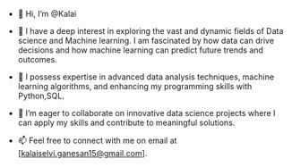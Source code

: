 - 👋 Hi, I’m @Kalai
- 👀 I have a deep interest in exploring the vast and dynamic fields of Data science and Machine learning.
      I am fascinated by how data can drive decisions and how machine learning can predict future trends and outcomes.
- 🌱 I possess expertise in advanced data analysis techniques, machine learning algorithms, and enhancing my programming skills with Python,SQL.
- 💞️ I’m eager to collaborate on innovative data science projects where I can apply my skills and contribute to meaningful solutions.
  
- 📫 Feel free to connect with me on email at [kalaiselvi.ganesan15@gmail.com].


<!---
kalai2315/kalai2315 is a ✨ special ✨ repository because its `README.md` (this file) appears on your GitHub profile.
You can click the Preview link to take a look at your changes.
--->
